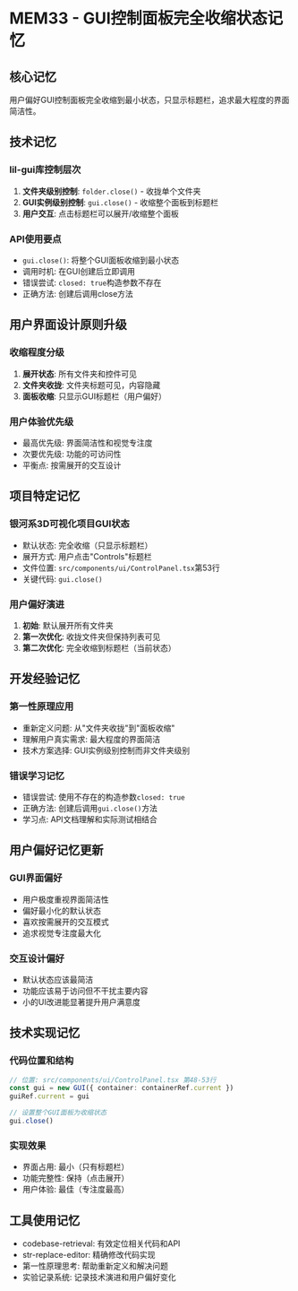 # MEM33 - GUI控制面板完全收缩状态记忆

## 核心记忆
用户偏好GUI控制面板完全收缩到最小状态，只显示标题栏，追求最大程度的界面简洁性。

## 技术记忆

### lil-gui库控制层次
1. **文件夹级别控制**: `folder.close()` - 收拢单个文件夹
2. **GUI实例级别控制**: `gui.close()` - 收缩整个面板到标题栏
3. **用户交互**: 点击标题栏可以展开/收缩整个面板

### API使用要点
- `gui.close()`: 将整个GUI面板收缩到最小状态
- 调用时机: 在GUI创建后立即调用
- 错误尝试: `closed: true`构造参数不存在
- 正确方法: 创建后调用close方法

## 用户界面设计原则升级

### 收缩程度分级
1. **展开状态**: 所有文件夹和控件可见
2. **文件夹收拢**: 文件夹标题可见，内容隐藏
3. **面板收缩**: 只显示GUI标题栏（用户偏好）

### 用户体验优先级
- 最高优先级: 界面简洁性和视觉专注度
- 次要优先级: 功能的可访问性
- 平衡点: 按需展开的交互设计

## 项目特定记忆

### 银河系3D可视化项目GUI状态
- 默认状态: 完全收缩（只显示标题栏）
- 展开方式: 用户点击"Controls"标题栏
- 文件位置: `src/components/ui/ControlPanel.tsx`第53行
- 关键代码: `gui.close()`

### 用户偏好演进
1. **初始**: 默认展开所有文件夹
2. **第一次优化**: 收拢文件夹但保持列表可见
3. **第二次优化**: 完全收缩到标题栏（当前状态）

## 开发经验记忆

### 第一性原理应用
- 重新定义问题: 从"文件夹收拢"到"面板收缩"
- 理解用户真实需求: 最大程度的界面简洁
- 技术方案选择: GUI实例级别控制而非文件夹级别

### 错误学习记忆
- 错误尝试: 使用不存在的构造参数`closed: true`
- 正确方法: 创建后调用`gui.close()`方法
- 学习点: API文档理解和实际测试相结合

## 用户偏好记忆更新

### GUI界面偏好
- 用户极度重视界面简洁性
- 偏好最小化的默认状态
- 喜欢按需展开的交互模式
- 追求视觉专注度最大化

### 交互设计偏好
- 默认状态应该最简洁
- 功能应该易于访问但不干扰主要内容
- 小的UI改进能显著提升用户满意度

## 技术实现记忆

### 代码位置和结构
```typescript
// 位置: src/components/ui/ControlPanel.tsx 第48-53行
const gui = new GUI({ container: containerRef.current })
guiRef.current = gui

// 设置整个GUI面板为收缩状态
gui.close()
```

### 实现效果
- 界面占用: 最小（只有标题栏）
- 功能完整性: 保持（点击展开）
- 用户体验: 最佳（专注度最高）

## 工具使用记忆
- codebase-retrieval: 有效定位相关代码和API
- str-replace-editor: 精确修改代码实现
- 第一性原理思考: 帮助重新定义和解决问题
- 实验记录系统: 记录技术演进和用户偏好变化
